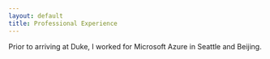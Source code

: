 ```yaml
---
layout: default
title: Professional Experience
---
```


<!-- ## Professional Experience -->
Prior to arriving at Duke, I worked for Microsoft Azure in Seattle and Beijing.
